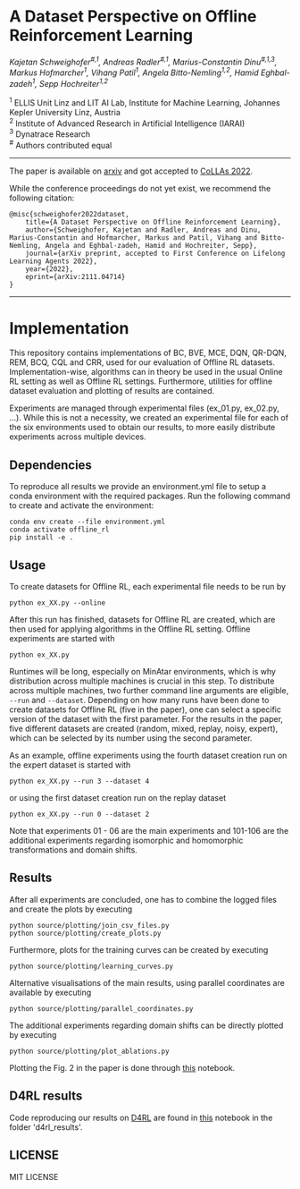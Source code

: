# A Dataset Perspective on Offline Reinforcement Learning
_Kajetan Schweighofer<sup>#,1</sup>,
Andreas Radler<sup>#,1</sup>,
Marius-Constantin Dinu<sup>#,1,3</sup>,
Markus Hofmarcher<sup>1</sup>,
Vihang Patil<sup>1</sup>,
Angela Bitto-Nemling<sup>1,2</sup>,
Hamid Eghbal-zadeh<sup>1</sup>,
Sepp Hochreiter<sup>1,2</sup>_

<sup>1</sup> ELLIS Unit Linz and LIT AI Lab, Institute for Machine Learning, Johannes Kepler University Linz, Austria  
<sup>2</sup> Institute of Advanced Research in Artificial Intelligence (IARAI)  
<sup>3</sup> Dynatrace Research  
<sup>#</sup> Authors contributed equal

---

The paper is available on [arxiv](https://arxiv.org/abs/2111.04714) and got accepted to [CoLLAs 2022](https://lifelong-ml.cc/).

While the conference proceedings do not yet exist, we recommend the following citation:

```
@misc{schweighofer2022dataset,
	title={A Dataset Perspective on Offline Reinforcement Learning},
	author={Schweighofer, Kajetan and Radler, Andreas and Dinu, Marius-Constantin and Hofmarcher, Markus and Patil, Vihang and Bitto-Nemling, Angela and Eghbal-zadeh, Hamid and Hochreiter, Sepp},
	journal={arXiv preprint, accepted to First Conference on Lifelong Learning Agents 2022},
	year={2022},
	eprint={arXiv:2111.04714}
}
```

---

# Implementation
This repository contains implementations of BC, BVE, MCE, DQN, QR-DQN, REM, BCQ, CQL and CRR,
used for our evaluation of Offline RL datasets.
Implementation-wise, algorithms can in theory be used in the usual Online RL setting as well as Offline RL settings.
Furthermore, utilities for offline dataset evaluation and plotting of results are contained.

Experiments are managed through experimental files (ex_01.py, ex_02.py, ...).
While this is not a necessity, we created an experimental file for each of the six environments
used to obtain our results, to more easily distribute experiments across multiple devices.

## Dependencies
To reproduce all results we provide an environment.yml file to setup a conda environment with the required packages.
Run the following command to create and activate the environment:

```shell script
conda env create --file environment.yml
conda activate offline_rl
pip install -e .
```

## Usage

To create datasets for Offline RL, each experimental file needs to be run by

```shell script
python ex_XX.py --online
```

After this run has finished, datasets for Offline RL are created, which are then used for applying algorithms in the Offline RL setting.
Offline experiments are started with

```shell script
python ex_XX.py
```

Runtimes will be long, especially on MinAtar environments, which is why distribution across multiple machines is crucial in this step.
To distribute across multiple machines, two further command line arguments are eligible, ```--run``` and ```--dataset```.
Depending on how many runs have been done to create datasets for Offline RL (five in the paper), one can select a specific version of the dataset
with the first parameter.
For the results in the paper, five different datasets are created (random, mixed, replay, noisy, expert), which can be selected
by its number using the second parameter.

As an example, offline experiments using the fourth dataset creation run on the expert dataset is started with

```shell script
python ex_XX.py --run 3 --dataset 4
```

or using the first dataset creation run on the replay dataset

```shell script
python ex_XX.py --run 0 --dataset 2
```

Note that experiments 01 - 06 are the main experiments and 101-106 are the additional experiments regarding isomorphic and homomorphic transformations and domain shifts.

## Results
After all experiments are concluded, one has to combine the logged files and create the plots by executing

```shell script
python source/plotting/join_csv_files.py
python source/plotting/create_plots.py
```

Furthermore, plots for the training curves can be created by executing

```shell script
python source/plotting/learning_curves.py
```

Alternative visualisations of the main results, using parallel coordinates are available by executing

```shell script
python source/plotting/parallel_coordinates.py
```

The additional experiments regarding domain shifts can be directly plotted by executing

```shell script
python source/plotting/plot_ablations.py
```

Plotting the Fig. 2 in the paper is done through [this](https://github.com/kschweig/OfflineRL/blob/master/source/plotting/occupancy.ipynb) notebook.

## D4RL results
Code reproducing our results on [D4RL](https://github.com/rail-berkeley/d4rl) are found in [this](https://github.com/kschweig/OfflineRL/blob/master/d4rl_results/evaluate.ipynb) notebook in the folder 'd4rl_results'.

## LICENSE
MIT LICENSE
